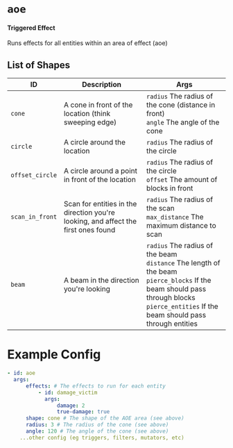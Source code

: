 # `aoe`

#### Triggered Effect

Runs effects for all entities within an area of effect (aoe)

## List of Shapes

| ID              | Description                                                                        | Args                                                                                                                                                                                                     |
|-----------------|------------------------------------------------------------------------------------|----------------------------------------------------------------------------------------------------------------------------------------------------------------------------------------------------------|
| `cone`          | A cone in front of the location (think sweeping edge)                              | `radius` The radius of the cone (distance in front) <br /> `angle` The angle of the cone                                                                                                                 |
| `circle`        | A circle around the location                                                       | `radius` The radius of the circle                                                                                                                                                                        |
| `offset_circle` | A circle around a point in front of the location                                   | `radius` The radius of the circle <br /> `offset` The amount of blocks in front                                                                                                                          |
| `scan_in_front` | Scan for entities in the direction you're looking, and affect the first ones found | `radius` The radius of the scan <br /> `max_distance` The maximum distance to scan                                                                                                                       |
| `beam`          | A beam in the direction you're looking                                             | `radius` The radius of the beam <br /> `distance` The length of the beam <br /> `pierce_blocks` If the beam should pass through blocks <br /> `pierce_entities` If the beam should pass through entities |

# Example Config

```yaml
- id: aoe
  args:
      effects: # The effects to run for each entity
          - id: damage_victim
            args:
                damage: 2
                true-damage: true
      shape: cone # The shape of the AOE area (see above)
      radius: 3 # The radius of the cone (see above)
      angle: 120 # The angle of the cone (see above)
    ...other config (eg triggers, filters, mutators, etc)
```
